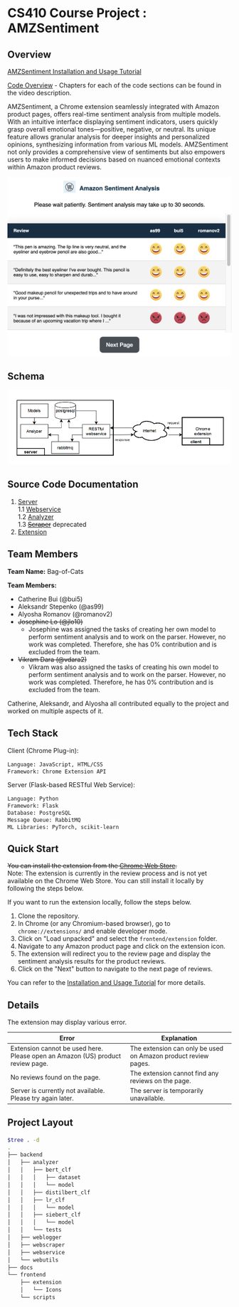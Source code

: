 # CS410 Course Project : AMZSentiment

## Overview

[AMZSentiment Installation and Usage Tutorial](https://www.youtube.com/watch?v=JfcbqbA6XCw)

[Code Overview](https://www.youtube.com/watch?v=QVRPHDk0c8g) - Chapters for each of the code sections can be found in the video description.

AMZSentiment, a Chrome extension seamlessly integrated with Amazon product pages, offers real-time sentiment analysis
from multiple models. With an intuitive interface displaying sentiment indicators, users quickly grasp overall emotional
tones—positive, negative, or neutral. Its unique feature allows granular analysis for deeper insights and personalized
opinions, synthesizing information from various ML models. AMZSentiment not only provides a comprehensive view of
sentiments but also empowers users to make informed decisions based on nuanced emotional contexts within Amazon product
reviews.

![extension example](/docs/imgs/extension.png)

## Schema

![project schema](/docs/imgs/schema.png)

## Source Code Documentation

1. [Server](/backend/README.md) \
   1.1 [Webservice](backend/webservice/README.md) \
   1.2 [Analyzer](backend/analyzer/README.md) \
   1.3 ~~[Scraper](https://github.com/alyosharomanov/amazon-review-api/blob/148d911bb97bca1cda8fb6a44645eab7aad09535/README.md)~~ deprecated
2. [Extension](frontend/extension/README.md)

## Team Members

**Team Name:** Bag-of-Cats

**Team Members:**

- Catherine Bui (@bui5)
- Aleksandr Stepenko (@as99)
- Alyosha Romanov (@romanov2)
- ~~Josephine Lo (@jlo10)~~
    * Josephine was assigned the tasks of creating her own model to perform sentiment analysis and to work on the
      parser. However, no work was completed. Therefore, she has 0% contribution and is excluded from the team.
- ~~Vikram Dara (@vdara2)~~
    * Vikram was also assigned the tasks of creating his own model to perform sentiment analysis and to work on the
      parser. However, no work was completed. Therefore, he has 0% contribution and is excluded from the team.

Catherine, Aleksandr, and Alyosha all contributed equally to the project and worked on multiple aspects of it.

## Tech Stack

Client (Chrome Plug-in):

    Language: JavaScript, HTML/CSS
    Framework: Chrome Extension API

Server (Flask-based RESTful Web Service):

	Language: Python
    Framework: Flask
    Database: PostgreSQL
    Message Queue: RabbitMQ
    ML Libraries: PyTorch, scikit-learn

## Quick Start

~~You can install the extension from the [Chrome Web Store](https://chromewebstore.google.com/).~~ \
Note: The extension is currently in the review process and is not yet available on the Chrome Web Store. You can still
install it locally by following the steps below.

If you want to run the extension locally, follow the steps below.

1. Clone the repository.
2. In Chrome (or any Chromium-based browser), go to `chrome://extensions/` and enable developer mode.
3. Click on "Load unpacked" and select the `frontend/extension` folder.
4. Navigate to any Amazon product page and click on the extension icon.
5. The extension will redirect you to the review page and display the sentiment analysis results for the product
   reviews.
6. Click on the "Next" button to navigate to the next page of reviews.

You can refer to the [Installation and Usage Tutorial](https://www.youtube.com/watch?v=JfcbqbA6XCw) for more details.

## Details

The extension may display various error.

| Error                                                                          | Explanation                                                    |
|--------------------------------------------------------------------------------|----------------------------------------------------------------|
| Extension cannot be used here. Please open an Amazon (US) product review page. | The extension can only be used on Amazon product review pages. |
| No reviews found on the page.                                                  | The extension cannot find any reviews on the page.             |
| Server is currently not available. Please try again later.                     | The server is temporarily unavailable.                         |

## Project Layout

```bash
$tree . -d                                                           
.
├── backend
│   ├── analyzer
│   │   ├── bert_clf
│   │   │   ├── dataset
│   │   │   └── model
│   │   ├── distilbert_clf
│   │   ├── lr_clf
│   │   │   └── model
│   │   ├── siebert_clf
│   │   │   └── model
│   │   └── tests
│   ├── weblogger
│   ├── webscraper
│   ├── webservice
│   └── webutils
├── docs
└── frontend
    ├── extension
    │   └── Icons
    └── scripts
```

